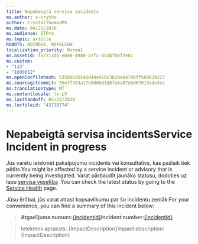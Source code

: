 ```yaml
---
title: Nepabeigtā servisa incidents
ms.author: v-crytho
author: CrystalThomasMS
ms.date: 04/21/2020
ms.audience: ITPro
ms.topic: article
ROBOTS: NOINDEX, NOFOLLOW
localization_priority: Normal
ms.assetid: f57713db-eb98-4980-a7fc-b53bf80f7e81
ms.custom:
- "113"
- "1600012"
ms.openlocfilehash: 535b0b35548044e950c3b29e6479bff50882b227
ms.sourcegitcommit: 55eff703a17e500681d8fa6a87eb067019ade3cc
ms.translationtype: MT
ms.contentlocale: lv-LV
ms.lasthandoff: 04/22/2020
ms.locfileid: "43719774"
---
```

# <a name="service-incident-in-progress"></a><span data-ttu-id="12a85-102">Nepabeigtā servisa incidents</span><span class="sxs-lookup"><span data-stu-id="12a85-102">Service Incident in progress</span></span>

<span data-ttu-id="12a85-103">Jūs varētu ietekmēt pakalpojumu incidents vai konsultatīvs, kas pašlaik tiek pētīts.</span><span class="sxs-lookup"><span data-stu-id="12a85-103">You might be affected by a service incident or advisory that is currently being investigated.</span></span> <span data-ttu-id="12a85-104">Varat pārbaudīt jaunāko statusu, dodoties uz lapu [servisa veselība](https://admin.microsoft.com/adminportal/home#/servicehealth) .</span><span class="sxs-lookup"><span data-stu-id="12a85-104">You can check the latest status by going to the [Service Health](https://admin.microsoft.com/adminportal/home#/servicehealth) page.</span></span>
  
<span data-ttu-id="12a85-105">Jūsu ērtībai, jūs varat atrast kopsavilkumu par šo incidentu zemāk:</span><span class="sxs-lookup"><span data-stu-id="12a85-105">For your convenience, you can find a summary of this incident below:</span></span>
  
> <span data-ttu-id="12a85-106">**Atgadījuma numurs:**[{incidentid}](https://admin.microsoft.com/adminportal/home#/servicehealth)</span><span class="sxs-lookup"><span data-stu-id="12a85-106">**Incident number:**[{IncidentId}](https://admin.microsoft.com/adminportal/home#/servicehealth)</span></span>
    
> <span data-ttu-id="12a85-107">Ietekmes apraksts: {ImpactDescription}</span><span class="sxs-lookup"><span data-stu-id="12a85-107">Impact description: {ImpactDescription}</span></span>
